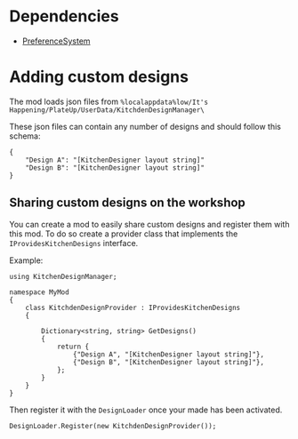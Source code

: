 # Dependencies

- [PreferenceSystem](https://steamcommunity.com/sharedfiles/filedetails/?id=2949018507)

# Adding custom designs

The mod loads json files from `%localappdata%low/It's Happening/PlateUp/UserData/KitchdenDesignManager\`

These json files can contain any number of designs and should follow this schema:

```
{
    "Design A": "[KitchenDesigner layout string]"
    "Design B": "[KitchenDesigner layout string]"
}
```

## Sharing custom designs on the workshop

You can create a mod to easily share custom designs and register them with this mod. To do so create a provider class that implements the `IProvidesKitchenDesigns` interface.

Example:

```
using KitchenDesignManager;

namespace MyMod
{
    class KitchdenDesignProvider : IProvidesKitchenDesigns
    {

        Dictionary<string, string> GetDesigns()
        {
            return {
                {"Design A", "[KitchenDesigner layout string]"},
                {"Design B", "[KitchenDesigner layout string]"},
            };
        }
    }
}
```

Then register it with the `DesignLoader` once your made has been activated.

```
DesignLoader.Register(new KitchdenDesignProvider());
```
